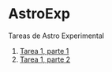 # AstroExp
Tareas de Astro Experimental

<ol>
	<li><a href="https://github.com/ffpenaloza/AstroExp/blob/master/tarea1-1/Respuestas.ipynb">Tarea 1, parte 1</a></li>
	<li><a href="https://github.com/ffpenaloza/AstroExp/blob/master/tarea1-2/Respuesta.ipynb">Tarea 1, parte 2</a></li>
</ol>
